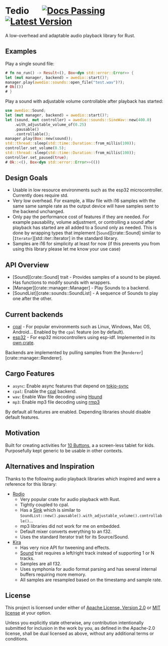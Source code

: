 # Tedio &emsp; [![Docs Passing]][docs.rs] [![Latest Version]][crates.io]

A low-overhead and adaptable audio playback library for Rust.

## Examples

Play a single sound file:

```rust
# fn no_run() -> Result<(), Box<dyn std::error::Error>> {
let (mut manager, backend) = awedio::start()?;
manager.play(awedio::sounds::open_file("test.wav")?);
# Ok(())
# }
```

Play a sound with adjustable volume controllable after playback has started:

```rust
use awedio::Sound;
let (mut manager, backend) = awedio::start()?;
let (sound, mut controller) = awedio::sounds::SineWav::new(400.0)
    .with_adjustable_volume_of(0.25)
    .pausable()
    .controllable();
manager.play(Box::new(sound));
std::thread::sleep(std::time::Duration::from_millis(100));
controller.set_volume(0.5);
std::thread::sleep(std::time::Duration::from_millis(100));
controller.set_paused(true);
# Ok::<(), Box<dyn std::error::Error>>(())
```

## Design Goals

- Usable in low resource environments such as the esp32 microcontroller.
  Currently does require std.
- Very low overhead. For example, a Wav file with i16 samples with the same
  same sample rate as the output device will have samples sent to the backend
  unchanged.
- Only pay the performance cost of features if they are needed. For example
  pausability, volume adjustment, or controlling a sound after playback has
  started are all added to a Sound only as needed. This is done by wrapping
  types that implement [`Sound`][crate::Sound] similar to
  [`Iterator`][std::iter::Iterator] in the standard library.
- Samples are i16 for simplicity at least for now (if this prevents you from
  using this library please let me know your use case)

## API Overview

- [Sound][crate::Sound] trait - Provides samples of a sound to be played. Has
  functions to modify sounds with wrappers.
- [Manager][crate::manager::Manager] - Play Sounds to a backend.
- [SoundList][crate::sounds::SoundList] - A sequence of Sounds to play one after
  the other.

## Current backends

- [cpal] - For popular environments such as Linux,
  Windows, Mac OS, Android...  Enabled by the `cpal` feature (on by default).
- [esp32][awedio_esp32] - For esp32 microcontrollers using
  esp-idf. Implemented in its [own crate][awedio_esp32].

Backends are implemented by pulling samples from the
[`Renderer`][crate::manager::Renderer].

## Cargo Features

- `async`: Enable async features that depend on
  [tokio-sync](https://docs.rs/tokio/latest/tokio/sync/index.html)
- `cpal`: Enable the [cpal] backend.
- `wav`: Enable Wav file decoding using [Hound](https://crates.io/crates/hound)
- `mp3`: Enable mp3 file decoding using [rmp3](https://crates.io/crates/rmp3)

By default all features are enabled. Depending libraries should disable default features.

## Motivation

Built for creating activities for [10 Buttons](https://www.10Buttons.com), a
a screen-less tablet for kids. Purposefully kept generic to be usable in other
contexts.

## Alternatives and Inspiration

Thanks to the following audio playback libraries which inspired and were
a reference for this library:

- [Rodio](https://docs.rs/rodio/)
  - Very popular crate for audio playback with Rust.
  - Tightly coupled to cpal.
  - Has a [Sink](https://docs.rs/rodio/latest/rodio/#sink) which is similar to
    `SoundList::new().pausable().with_adjustable_volume().controllable()`...
  - mp3 libraries did not work for me on embedded.
  - Default mixer converts everything to an f32.
  - Uses the standard Iterator trait for its Source/Sound.
- [Kira](https://docs.rs/kira/)
  - Has very nice API for tweening and effects.
  - [Sound](https://docs.rs/kira/latest/kira/sound/trait.Sound.html) trait
    requires a left/right track instead of supporting 1 or N tracks.
  - Samples are all f32.
  - Uses symphonia for audio format parsing and has several internal buffers
    requiring more memory.
  - All samples are resampled based on the timestamp and sample rate.

## License

This project is licensed under either of
[Apache License, Version 2.0](https://www.apache.org/licenses/LICENSE-2.0) or
[MIT license](https://opensource.org/licenses/MIT) at your option.

Unless you explicitly state otherwise, any contribution intentionally submitted
for inclusion in the work by you, as defined in the Apache-2.0 license, shall
be dual licensed as above, without any additional terms or conditions.

[Latest Version]: https://img.shields.io/crates/v/awedio.svg
[crates.io]: https://crates.io/crates/awedio
[Docs Passing]: https://img.shields.io/docsrs/awedio.svg
[docs.rs]: https://docs.rs/awedio
[cpal]: https://docs.rs/cpal
[awedio_esp32]: https://docs.rs/awedio_esp32
